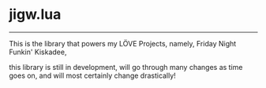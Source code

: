 # jigw.lua

---

This is the library that powers my LÖVE Projects, namely, Friday Night Funkin' Kiskadee,

this library is still in development, will go through many changes as time goes on, and will most certainly change drastically!
